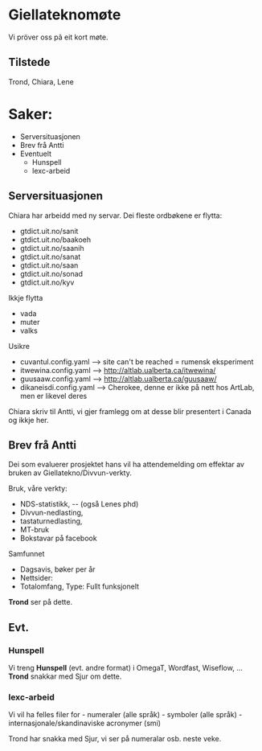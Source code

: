 # Giellateknomøte

Vi pröver oss pâ eit kort møte.

## Tilstede
Trond, Chiara, Lene

# Saker:
* Serversituasjonen
* Brev frå Antti
* Eventuelt
    - Hunspell
    - lexc-arbeid

## Serversituasjonen

Chiara har arbeidd med ny servar. Dei fleste  ordbøkene er flytta:

* gtdict.uit.no/sanit
* gtdict.uit.no/baakoeh
* gtdict.uit.no/saanih
* gtdict.uit.no/sanat
* gtdict.uit.no/saan
* gtdict.uit.no/sonad
* gtdict.uit.no/kyv

Ikkje flytta
* vada
* muter
* valks

Usikre
* cuvantul.config.yaml --> site can't be reached = rumensk eksperiment
* itwewina.config.yaml --> http://altlab.ualberta.ca/itwewina/
* guusaaw.config.yaml --> http://altlab.ualberta.ca/guusaaw/
* dikaneisdi.config.yaml --> Cherokee, denne er ikke på nett hos ArtLab, men er likevel deres

Chiara skriv til Antti, vi gjer framlegg om at desse blir presentert i
Canada og ikkje her.

## Brev frå Antti

Dei som evaluerer prosjektet hans vil ha attendemelding om effektar av bruken av Giellatekno/Divvun-verkty.

Bruk, våre verkty:
* NDS-statistikk, -- (også Lenes phd)
* Divvun-nedlasting,
* tastaturnedlasting,
* MT-bruk
* Bokstavar på facebook

Samfunnet
* Dagsavis, bøker per år
* Nettsider:
* Totalomfang, Type: Fullt funksjonelt

**Trond** ser på dette.

## Evt.

### Hunspell
Vi treng **Hunspell** (evt. andre format) i OmegaT, Wordfast, Wiseflow, ...
**Trond** snakkar med Sjur om dette.

### lexc-arbeid
Vi vil ha felles filer for
    - numeraler (alle språk)
    - symboler (alle språk)
    - internasjonale/skandinaviske acronymer (smi)

Trond har snakka med Sjur, vi ser på numeralar osb. neste veke.
